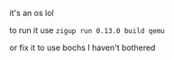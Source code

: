 it's an os lol

to run it use `zigup run 0.13.0 build qemu`

or fix it to use bochs I haven't bothered
